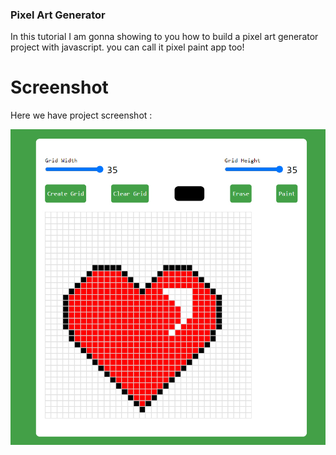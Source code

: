 ### Pixel Art Generator
In this tutorial I am gonna showing to you how to build a pixel art generator project with javascript. you can call it pixel paint app too!

# Screenshot
Here we have project screenshot :

![screenshot](screenshot.jpg)